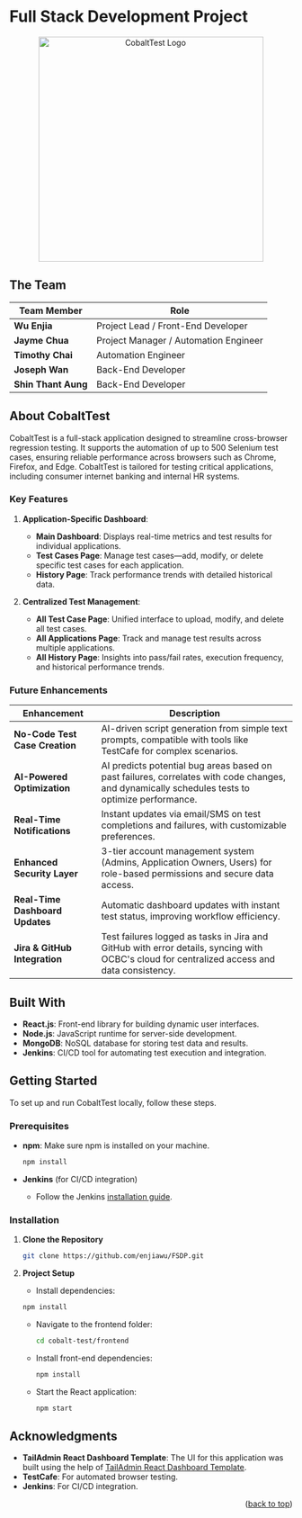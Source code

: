 # Full Stack Development Project

<div align="center">
  <a href="https://github.com/enjiawu/FSDP/cobalt-test/front-end/src/images/logo/logo.png">
    <img src="cobalt-banner.jpg" alt="CobaltTest Logo" width="400" height="auto">
  </a>
</div>

## The Team

| **Team Member**        | **Role**                 |
|------------------------|--------------------------|
| **Wu Enjia**            | Project Lead / Front-End Developer  |
| **Jayme Chua**          | Project Manager / Automation Engineer |
| **Timothy Chai**        | Automation Engineer |
| **Joseph Wan**          | Back-End Developer |
| **Shin Thant Aung**     | Back-End Developer  |

## About CobaltTest

CobaltTest is a full-stack application designed to streamline cross-browser regression testing. It supports the automation of up to 500 Selenium test cases, ensuring reliable performance across browsers such as Chrome, Firefox, and Edge. CobaltTest is tailored for testing critical applications, including consumer internet banking and internal HR systems.

### Key Features

1. **Application-Specific Dashboard**:
   - **Main Dashboard**: Displays real-time metrics and test results for individual applications.
   - **Test Cases Page**: Manage test cases—add, modify, or delete specific test cases for each application.
   - **History Page**: Track performance trends with detailed historical data.

2. **Centralized Test Management**:
   - **All Test Case Page**: Unified interface to upload, modify, and delete all test cases.
   - **All Applications Page**: Track and manage test results across multiple applications.
   - **All History Page**: Insights into pass/fail rates, execution frequency, and historical performance trends.

### Future Enhancements

| **Enhancement**                | **Description**                                                                                      |
|---------------------------------|------------------------------------------------------------------------------------------------------|
| **No-Code Test Case Creation**  | AI-driven script generation from simple text prompts, compatible with tools like TestCafe for complex scenarios. |
| **AI-Powered Optimization**     | AI predicts potential bug areas based on past failures, correlates with code changes, and dynamically schedules tests to optimize performance. |
| **Real-Time Notifications**     | Instant updates via email/SMS on test completions and failures, with customizable preferences.        |
| **Enhanced Security Layer**     | 3-tier account management system (Admins, Application Owners, Users) for role-based permissions and secure data access. |
| **Real-Time Dashboard Updates** | Automatic dashboard updates with instant test status, improving workflow efficiency.                 |
| **Jira & GitHub Integration**   | Test failures logged as tasks in Jira and GitHub with error details, syncing with OCBC's cloud for centralized access and data consistency. |

## Built With

- **React.js**: Front-end library for building dynamic user interfaces.
- **Node.js**: JavaScript runtime for server-side development.
- **MongoDB**: NoSQL database for storing test data and results.
- **Jenkins**: CI/CD tool for automating test execution and integration.

## Getting Started

To set up and run CobaltTest locally, follow these steps.

### Prerequisites

- **npm**: Make sure npm is installed on your machine.
  ```sh
  npm install
  ```

- **Jenkins** (for CI/CD integration)
  - Follow the Jenkins [installation guide](https://www.jenkins.io/doc/book/installing/).

### Installation

1. **Clone the Repository**

   ```sh
   git clone https://github.com/enjiawu/FSDP.git
   ```
2. **Project Setup**
    - Install dependencies:
     ```sh
     npm install
     ```
   - Navigate to the frontend folder:
     ```sh
     cd cobalt-test/frontend
     ```
   - Install front-end dependencies:
     ```sh
     npm install
     ```
   - Start the React application:
     ```sh
     npm start
     ```

## Acknowledgments

- **TailAdmin React Dashboard Template**: The UI for this application was built using the help of [TailAdmin React Dashboard Template](https://tailadmin.com/react).
- **TestCafe**: For automated browser testing.
- **Jenkins**: For CI/CD integration.

<p align="right">(<a href="#readme-top">back to top</a>)</p>
